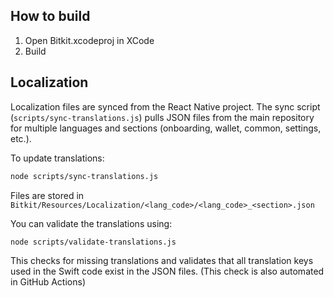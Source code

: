 ## How to build

1. Open Bitkit.xcodeproj in XCode
2. Build

## Localization

Localization files are synced from the React Native project. The sync script (`scripts/sync-translations.js`) pulls JSON files from the main repository for multiple languages and sections (onboarding, wallet, common, settings, etc.).

To update translations:

```bash
node scripts/sync-translations.js
```

Files are stored in `Bitkit/Resources/Localization/<lang_code>/<lang_code>_<section>.json`

You can validate the translations using:

```bash
node scripts/validate-translations.js
```

This checks for missing translations and validates that all translation keys used in the Swift code exist in the JSON files. (This check is also automated in GitHub Actions)
